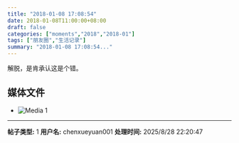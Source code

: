```yaml
---
title: "2018-01-08 17:08:54"
date: 2018-01-08T11:00:00+08:00
draft: false
categories: ["moments","2018","2018-01"]
tags: ["朋友圈","生活记录"]
summary: "2018-01-08 17:08:54..."
---
```


解脱，是肯承认这是个错。

## 媒体文件

- ![Media 1](/Moments/photos/2018-01-08/201801081708540.jpg)

---

**帖子类型:** 1
**用户名:** chenxueyuan001
**处理时间:** 2025/8/28 22:20:47